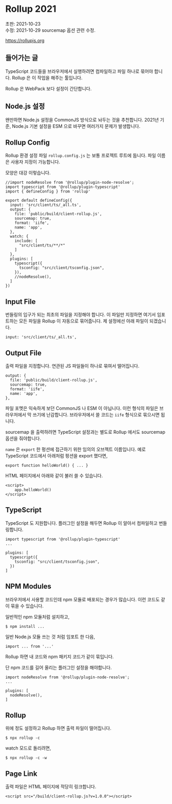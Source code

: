 # Rollup 2021

초판: 2021-10-23\
수정: 2021-10-29 sourcemap 옵션 관련 수정.

<https://rollupjs.org>

## 들어가는 글

TypeScript 코드들을 브라우저에서 실행하려면 컴파일하고 파일 하나로 묶어야 합니다.
Rollup 은 이 작업을 해주는 툴입니다.

Rollup 은 WebPack 보다 설정이 간단합니다.

## Node.js 설정

왠만하면 Node.js 설정을 CommonJS 방식으로 놔두는 것을 추천합니다.
2021년 기준, Node.js 기본 설정을 ESM 으로 바꾸면 여러가지 문제가 발생합니다.
    
## Rollup Config

Rollup 환경 설정 파일 `rollup.config.js` 는 보통 프로젝트 루트에 둡니다.
파일 이름은 사용자 지정이 가능합니다.

모양은 대강 이렇습니다.

    //import nodeResolve from '@rollup/plugin-node-resolve';
    import typescript from '@rollup/plugin-typescript'
    import { defineConfig } from 'rollup'
    
    export default defineConfig({
      input: 'src/client/ts/_all.ts',
      output: {
        file: 'public/build/client-rollup.js',
        sourcemap: true,
        format: 'iife',
        name: 'app',
      },
      watch: {
        include: [
          "src/client/ts/**/*"
        ]
      },
      plugins: [
        typescript({
          tsconfig: "src/client/tsconfig.json",
        }),
        //nodeResolve(),
      ]
    })

## Input File

번들링의 입구가 되는 최초의 파일을 지정해야 합니다.
이 파일만 지정하면 여기서 임포트하는 모든 파일을 Rollup 이 자동으로 묶어줍니다.
제 설정에선 아래 파일이 되겠습니다.

    input: 'src/client/ts/_all.ts',

## Output File

출력 파일을 지정합니다.
연관된 JS 파일들이 하나로 묶여서 떨어집니다.

    output: {
      file: 'public/build/client-rollup.js',
      sourcemap: true,
      format: 'iife',
      name: 'app',
    },

파일 포멧은 익숙하게 보던 CommonJS 나 ESM 이 아닙니다.
이런 형식의 파일은 브라우저에서 막 쓰기에 난감합니다.
브라우저에서 쓸 코드는 `iife` 형식으로 묶으시면 됩니다.

sourcemap 을 출력하려면 TypeScript 설정과는 별도로 Rollup 에서도 sourcemap 옵션을 줘야합니다.

`name` 은 `export` 한 펑션에 접근하기 위한 임의의 오브젝트 이름입니다.
예로 TypeScript 코드에서 아래처럼 펑션을 export 했다면,

    export function helloWorld() { ... }

HTML 페이지에서 아래와 같이 불러 쓸 수 있습니다.

    <script>
        app.helloWorld()
    </script>

## TypeScript

TypeScript 도 지원합니다. 플러그인 설정을 해두면 Rollup 이 알아서 컴파일하고 번들링합니다.

    import typescript from '@rollup/plugin-typescript'
    ...

    plugins: [
      typescript({
        tsconfig: "src/client/tsconfig.json",
      })
    ]

## NPM Modules

브라우저에서 사용할 코드인데 npm 모듈로 배포되는 경우가 많습니다.
이런 코드도 같이 묶을 수 있습니다.

일반적인 npm 모듈처럼 설치하고,

    $ npm install ...

일반 Node.js 모듈 쓰는 것 처럼 임포트 한 다음,

    import ... from '...'

Rollup 하면 내 코드와 npm 패키지 코드가 같이 묶입니다.

단 npm 코드를 길어 올리는 플러그인 설정을 해야합니다.

    import nodeResolve from '@rollup/plugin-node-resolve';
    ...

    plugins: [
      nodeResolve(),
    ]

## Rollup

위에 정도 설정하고 Rollup 하면 출력 파일이 떨어집니다.

    $ npx rollup -c

watch 모드로 돌리려면,

    $ npx rollup -c -w

## Page Link

출력 파일은 HTML 페이지에 적당히 링크합니다.

    <script src="/build/client-rollup.js?v=1.0.0"></script>
